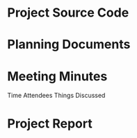 # Project Source Code















# Planning Documents











# Meeting Minutes
Time                       Attendees                Things Discussed 















# Project Report
























